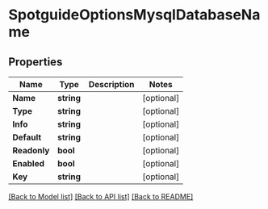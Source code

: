 # SpotguideOptionsMysqlDatabaseName

## Properties
Name | Type | Description | Notes
------------ | ------------- | ------------- | -------------
**Name** | **string** |  | [optional] 
**Type** | **string** |  | [optional] 
**Info** | **string** |  | [optional] 
**Default** | **string** |  | [optional] 
**Readonly** | **bool** |  | [optional] 
**Enabled** | **bool** |  | [optional] 
**Key** | **string** |  | [optional] 

[[Back to Model list]](../README.md#documentation-for-models) [[Back to API list]](../README.md#documentation-for-api-endpoints) [[Back to README]](../README.md)


